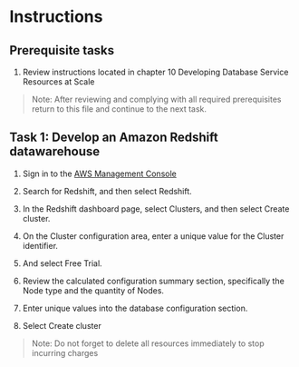 # Instructions

## Prerequisite tasks

1. Review instructions located in chapter 10 Developing Database Service Resources at Scale
> Note: After reviewing and complying with all required prerequisites return to this file and continue to the next task.

## Task 1: Develop an Amazon Redshift datawarehouse

1.	Sign in to the [AWS Management Console](https://console.aws.amazon.com/console/)

3.	Search for Redshift, and then select Redshift.

5.	In the Redshift dashboard page, select Clusters, and then select Create cluster.

7.	On the Cluster configuration area, enter a unique value for the Cluster identifier.

9.	And select Free Trial.

11.	Review the calculated configuration summary section, specifically the Node type and the quantity of Nodes.

13.	Enter unique values into the database configuration section.

15.	Select Create cluster

> Note: Do not forget to delete all resources immediately to stop incurring charges
